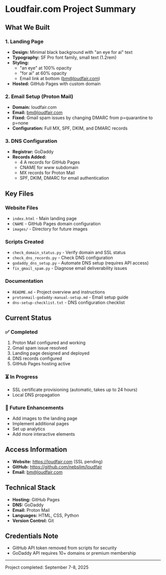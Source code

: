 # Loudfair.com Project Summary

## What We Built

### 1. Landing Page
- **Design:** Minimal black background with "an eye for ai" text
- **Typography:** SF Pro font family, small text (1.2rem)
- **Styling:** 
  - "an eye" at 100% opacity
  - "for ai" at 60% opacity
  - Email link at bottom (bm@loudfair.com)
- **Hosted:** GitHub Pages with custom domain

### 2. Email Setup (Proton Mail)
- **Domain:** loudfair.com
- **Email:** bm@loudfair.com
- **Fixed:** Gmail spam issues by changing DMARC from p=quarantine to p=none
- **Configuration:** Full MX, SPF, DKIM, and DMARC records

### 3. DNS Configuration
- **Registrar:** GoDaddy
- **Records Added:**
  - 4 A records for GitHub Pages
  - CNAME for www subdomain
  - MX records for Proton Mail
  - SPF, DKIM, DMARC for email authentication

## Key Files

### Website Files
- `index.html` - Main landing page
- `CNAME` - GitHub Pages domain configuration
- `images/` - Directory for future images

### Scripts Created
- `check_domain_status.py` - Verify domain and SSL status
- `check_dns_records.py` - Check DNS configuration
- `godaddy_dns_setup.py` - Automate DNS setup (requires API access)
- `fix_gmail_spam.py` - Diagnose email deliverability issues

### Documentation
- `README.md` - Project overview and instructions
- `protonmail-godaddy-manual-setup.md` - Email setup guide
- `dns-setup-checklist.txt` - DNS configuration checklist

## Current Status

### ✅ Completed
1. Proton Mail configured and working
2. Gmail spam issue resolved
3. Landing page designed and deployed
4. DNS records configured
5. GitHub Pages hosting active

### ⏳ In Progress
- SSL certificate provisioning (automatic, takes up to 24 hours)
- Local DNS propagation

### 🔮 Future Enhancements
- Add images to the landing page
- Implement additional pages
- Set up analytics
- Add more interactive elements

## Access Information

- **Website:** https://loudfair.com (SSL pending)
- **GitHub:** https://github.com/nebslim/loudfair
- **Email:** bm@loudfair.com

## Technical Stack
- **Hosting:** GitHub Pages
- **DNS:** GoDaddy
- **Email:** Proton Mail
- **Languages:** HTML, CSS, Python
- **Version Control:** Git

## Credentials Note
- GitHub API token removed from scripts for security
- GoDaddy API requires 10+ domains or premium membership

---
Project completed: September 7-8, 2025
